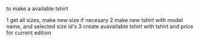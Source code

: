 to make a available tshirt

1 get all sizes, make new size if necesary
2 make new tshirt with model name, and selected size id's
3 create avavailable tshirt with tshirt and price for current edition